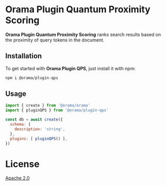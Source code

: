 # Orama Plugin Quantum Proximity Scoring

**Orama Plugin Quantum Proximity Scoring** ranks search results based on the proximity of query tokens in the document.

## Installation

To get started with **Orama Plugin QPS**, just install it with npm:

```sh
npm i @orama/plugin-qps
```

## Usage

```js
import { create } from '@orama/orama'
import { pluginQPS } from '@orama/plugin-qps'

const db = await create({
  schema: {
    description: 'string',
  },
  plugins: [ pluginQPS() ],
})
```

# License

[Apache 2.0](/LICENSE.md)